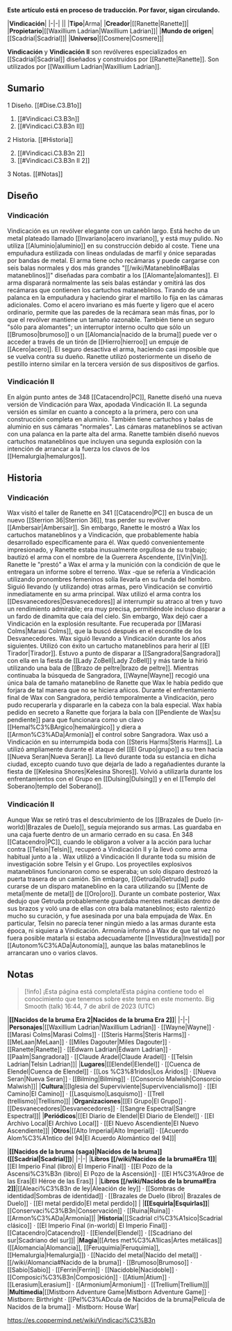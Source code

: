 **Este artículo está en proceso de traducción. Por favor, sigan circulando.**


|**Vindicación**|
|-|-|
||
|**Tipo**|Arma|
|**Creador**|[[Ranette\|Ranette]]|
|**Propietario**|[[Waxillium Ladrian\|Waxillium Ladrian]]|
|**Mundo de origen**|[[Scadrial\|Scadrial]]|
|**Universo**|[[Cosmere\|Cosmere]]|

**Vindicación** y **Vindicación II** son revólveres especializados en [[Scadrial\|Scadrial]] diseñados y construidos por [[Ranette\|Ranette]]. Son utilizados por [[Waxillium Ladrian\|Waxillium Ladrian]].

## Sumario

1 Diseño. [[#Dise.C3.B1o]] 

1. [[#Vindicaci.C3.B3n]] 
1. [[#Vindicaci.C3.B3n II]] 


2 Historia. [[#Historia]] 

2. [[#Vindicaci.C3.B3n 2]] 
2. [[#Vindicaci.C3.B3n II 2]] 


3 Notas. [[#Notas]] 


## Diseño
### Vindicación
Vindicación es un revólver elegante con un cañón largo. Está hecho de un metal plateado llamado [[Invariano\|acero invariano]], y está muy pulido. No utiliza [[Aluminio\|aluminio]] en su construcción debido al coste. Tiene una empuñadura estilizada con líneas onduladas de marfil y ónice separadas por bandas de metal.
El arma tiene ocho recámaras y puede cargarse con seis balas normales y dos más grandes "[[/wiki/Mataneblino#Balas mataneblinos]]" diseñadas para combatir a los [[Alomante\|alomantes]]. El arma disparará normalmente las seis balas estándar y omitirá las dos recámaras que contienen los cartuchos mataneblinos. Tirando de una palanca en la empuñadura y haciendo girar el martillo lo fija en las cámaras adicionales. Como el acero invariano es más fuerte y ligero que el acero ordinario, permite que las paredes de la recámara sean más finas, por lo que el revólver mantiene un tamaño razonable. También tiene un seguro "sólo para alomantes"; un interruptor interno oculto que sólo un [[Brumoso\|brumoso]] o un [[Alomancia\|nacido de la bruma]] puede ver o acceder a través de un tirón de [[Hierro\|hierroo]] un empuje de [[Acero\|acero]]. El seguro desactiva el arma, haciendo casi imposible que se vuelva contra su dueño. Ranette utilizó posteriormente un diseño de pestillo interno similar en la tercera versión de sus dispositivos de garfios.

### Vindicación II
En algún punto antes de 348 [[Catacendro\|PC]], Ranette diseñó una nueva versión de Vindicación para Wax, apodada Vindicación II. La segunda versión es similar en cuanto a concepto a la primera, pero con una construcción completa en aluminio. También tiene cartuchos y balas de aluminio en sus cámaras "normales". Las cámaras mataneblinos se activan con una palanca en la parte alta del arma. Ranette también diseñó nuevos cartuchos mataneblinos que incluyen una segunda explosión con la intención de arrancar a la fuerza los clavos de los [[Hemalurgia\|hemalurgos]].

## Historia
### Vindicación
Wax visitó el taller de Ranette en 341 [[Catacendro\|PC]] en busca de un nuevo [[Sterrion 36\|Sterrion 36]], tras perder su revólver [[Ambersair\|Ambersair]]. Sin embargo, Ranette le mostró a Wax los cartuchos mataneblinos y a Vindicación, que probablemente había desarrollado específicamente para él. Wax quedó convenientemente impresionado, y Ranette estaba inusualmente orgullosa de su trabajo; bautizó el arma con el nombre de la Guerrera Ascendente, [[Vin\|Vin]]. Ranette le "prestó" a Wax el arma y la munición con la condición de que le entregara un informe sobre el terreno. Wax -que se refería a Vindicación utilizando pronombres femeninos solía llevarla en su funda del hombro. Siguió llevando (y utilizando) otras armas, pero Vindicación se convirtió inmediatamente en su arma principal.
Wax utilizó el arma contra los [[Desvanecedores\|Desvanecedores]] al interrumpir su atraco al tren y tuvo un rendimiento admirable; era muy precisa, permitiéndole incluso disparar a un fardo de dinamita que caía del cielo. Sin embargo, Wax dejó caer a Vindicación en la explosión resultante. Fue recuperada por [[Marasi Colms\|Marasi Colms]], que la buscó después en el escondite de los Desvanecedores.
Wax siguió llevando a Vindicación durante los años siguientes. Utilizó con éxito un cartucho mataneblinos para herir al [[El Tirador\|Tirador]]. Estuvo a punto de disparar a [[Sangradora\|Sangradora]] con ella en la fiesta de [[Lady ZoBell\|Lady ZoBell]] y más tarde la hirió utilizando una bala de [[Brazo de peltre\|brazo de peltre]]. Mientras continuaba la búsqueda de Sangradora, [[Wayne\|Wayne]] recogió una única bala de tamaño mataneblino de Ranette que Wax le había pedido que forjara de tal manera que no se hiciera añicos. Durante el enfrentamiento final de Wax con Sangradora, perdió temporalmente a Vindicación, pero pudo recuperarla y dispararle en la cabeza con la bala especial. Wax había pedido en secreto a Ranette que forjara la bala con [[Pendiente de Wax\|su pendiente]] para que funcionara como un clavo [[Hemal%C3%BArgico\|hemalúrgico]] y diera a [[Armon%C3%ADa\|Armonía]] el control sobre Sangradora.
Wax usó a Vindicación en su interrumpida boda con [[Steris Harms\|Steris Harms]]. La utilizó ampliamente durante el ataque del [[El Grupo\|grupo]] a su tren hacia [[Nueva Seran\|Nueva Seran]]. La llevó durante toda su estancia en dicha ciudad, excepto cuando tuvo que dejarla de lado a regañadientes durante la fiesta de [[Kelesina Shores\|Kelesina Shores]]. Volvió a utilizarla durante los enfrentamientos con el Grupo en [[Dulsing\|Dulsing]] y en el [[Templo del Soberano\|templo del Soberano]].

### Vindicación II
Aunque Wax se retiró tras el descubrimiento de los [[Brazales de Duelo (in-world)\|Brazales de Duelo]], seguía mejorando sus armas. Las guardaba en una caja fuerte dentro de un armario cerrado en su casa. En 348 [[Catacendro\|PC]], cuando le obligaron a volver a la acción para luchar contra [[Telsin\|Telsin]], recuperó a Vindicación II y la llevó como arma habitual junto a la . Wax utilizó a Vindicación II durante toda su misión de investigación sobre Telsin y el Grupo. Los proyectiles explosivos mataneblinos funcionaron como se esperaba; un solo disparo destrozó la puerta trasera de un camión. Sin embargo, [[Getruda\|Getruda]] pudo curarse de un disparo mataneblino en la cara utilizando su [[Mente de metal\|mente de metal]] de [[Oro\|oro]]. Durante un combate posterior, Wax dedujo que Getruda probablemente guardaba mentes metálicas dentro de sus brazos y voló una de ellas con otra bala mataneblinos; esto ralentizó mucho su curación, y fue asesinada por una bala empujada de Wax.
En particular, Telsin no parecía tener ningún miedo a las armas durante esta época, ni siquiera a Vindicación. Armonía informó a Wax de que tal vez no fuera posible matarla si estaba adecuadamente [[Investidura\|Investida]] por [[Autonom%C3%ADa\|Autonomía]], aunque las balas mataneblinos le arrancaran uno o varios clavos.

## Notas

> [!info] ¡Esta página está completa!Esta página contiene todo el conocimiento que tenemos sobre este tema en este momento.
Big Smooth (talk) 16:44, 7 de abril de 2023 (UTC)


|**[[Nacidos de la bruma Era 2\|Nacidos de la bruma Era 2]]**|
|-|-|
|**Personajes**|[[Waxillium Ladrian\|Waxillium Ladrian]] · [[Wayne\|Wayne]] · [[Marasi Colms\|Marasi Colms]] · [[Steris Harms\|Steris Harms]] · [[MeLaan\|MeLaan]] · [[Miles Dagouter\|Miles Dagouter]] · [[Ranette\|Ranette]] · [[Edwarn Ladrian\|Edwarn Ladrian]] · [[Paalm\|Sangradora]] · [[Claude Aradel\|Claude Aradel]] · [[Telsin Ladrian\|Telsin Ladrian]]|
|**Lugares**|[[Elendel\|Elendel]] · [[Cuenca de Elendel\|Cuenca de Elendel]] · [[Los %C3%81ridos\|Los Áridos]] · [[Nueva Seran\|Nueva Seran]] · [[Bilming\|Bilming]] · [[Consorcio Malwish\|Consorcio Malwish]]|
|**Cultura**|[[Iglesia del Superviviente\|Supervivencialismo]] · [[El Camino\|El Camino]] · [[Lasquismo\|Lasquismo]] · [[Trell (trellismo)\|Trellismo]]|
|**Organizaciones**|[[El Grupo\|El Grupo]] · [[Desvanecedores\|Desvanecedores]] · [[Sangre Espectral\|Sangre Espectral]]|
|**Periódicos**|[[El Diario de Elendel\|El Diario de Elendel]] · [[El Archivo Local\|El Archivo Local]] · [[El Nuevo Ascendiente\|El Nuevo Ascendiente]]|
|**Otros**|[[Alto Imperial\|Alto Imperial]] · [[Acuerdo Alom%C3%A1ntico del 94\|El Acuerdo Alomántico del 94]]|

|**[[Nacidos de la bruma (saga)\|Nacidos de la bruma]] ([[Scadrial\|Scadrial]])**|
|-|-|
|**Libros [[/wiki/Nacidos de la bruma#Era 1]]**|[[El Imperio Final (libro)\| El Imperio Final]] · [[El Pozo de la Ascensi%C3%B3n (libro)\| El Pozo de la Ascensión]] · [[El H%C3%A9roe de las Eras\|El Héroe de las Eras]] |
|**Libros [[/wiki/Nacidos de la bruma#Era 2]]**|[[Aleaci%C3%B3n de ley\|Aleación de ley]] · [[Sombras de identidad\|Sombras de identidad]] · [[Brazales de Duelo (libro)\| Brazales de Duelo]] · [[El metal perdido\|El metal perdido]]  |
|**[[Esquirla\|Esquirlas]]**|[[Conservaci%C3%B3n\|Conservación]] · [[Ruina\|Ruina]] · [[Armon%C3%ADa\|Armonía]]|
|**Historia**|[[Scadrial cl%C3%A1sico\|Scadrial clásico]] · [[El Imperio Final (in-world)\| El Imperio Final]] · [[Catacendro\|Catacendro]] · [[Elendel\|Elendel]] · [[Scadriano del sur\|Scadriano del sur]]|
|**Magia**|[[Artes met%C3%A1licas\|Artes metálicas]] ([[Alomancia\|Alomancia]], [[Feruquimia\|Feruquimia]], [[Hemalurgia\|Hemalurgia]]) · [[Nacido del metal\|Nacido del metal]] · [[/wiki/Alomancia#Nacido de la bruma]] · [[Brumoso\|Brumoso]] · [[Sabio\|Sabio]] · [[Ferrin\|Ferrin]] · [[Nacidoble\|Nacidoble]] · [[Composici%C3%B3n\|Composición]] · [[Atium\|Atium]] · [[Lerasium\|Lerasium]] · [[Armonium\|Armonium]] · [[Trellium\|Trellium]]|
|**Multimedia**|[[Mistborn Adventure Game\|Mistborn Adventure Game‎‎]] · Mistborn: Birthright · [[Pel%C3%ADcula de Nacidos de la bruma\|Película de Nacidos de la bruma]] · Mistborn: House War|



https://es.coppermind.net/wiki/Vindicaci%C3%B3n